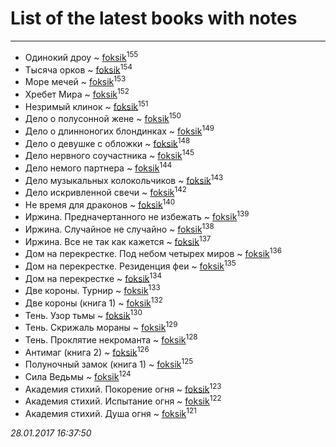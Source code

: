 # List of the latest books with notes
---

* Одинокий дроу ~ [foksik](users/173/1734575-vkontakte)<sup>155</sup>
* Тысяча орков ~ [foksik](users/173/1734575-vkontakte)<sup>154</sup>
* Море мечей ~ [foksik](users/173/1734575-vkontakte)<sup>153</sup>
* Хребет Мира ~ [foksik](users/173/1734575-vkontakte)<sup>152</sup>
* Незримый клинок ~ [foksik](users/173/1734575-vkontakte)<sup>151</sup>
* Дело о полусонной жене ~ [foksik](users/173/1734575-vkontakte)<sup>150</sup>
* Дело о длинноногих блондинках ~ [foksik](users/173/1734575-vkontakte)<sup>149</sup>
* Дело о девушке с обложки ~ [foksik](users/173/1734575-vkontakte)<sup>148</sup>
* Дело нервного соучастника ~ [foksik](users/173/1734575-vkontakte)<sup>145</sup>
* Дело немого партнера ~ [foksik](users/173/1734575-vkontakte)<sup>144</sup>
* Дело музыкальных колокольчиков ~ [foksik](users/173/1734575-vkontakte)<sup>143</sup>
* Дело искривленной свечи ~ [foksik](users/173/1734575-vkontakte)<sup>142</sup>
* Не время для драконов ~ [foksik](users/173/1734575-vkontakte)<sup>140</sup>
* Иржина. Предначертанного не избежать ~ [foksik](users/173/1734575-vkontakte)<sup>139</sup>
* Иржина. Случайное не случайно ~ [foksik](users/173/1734575-vkontakte)<sup>138</sup>
* Иржина. Все не так как кажется ~ [foksik](users/173/1734575-vkontakte)<sup>137</sup>
* Дом на перекрестке. Под небом четырех миров ~ [foksik](users/173/1734575-vkontakte)<sup>136</sup>
* Дом на перекрестке. Резиденция феи ~ [foksik](users/173/1734575-vkontakte)<sup>135</sup>
* Дом на перекрестке ~ [foksik](users/173/1734575-vkontakte)<sup>134</sup>
* Две короны. Турнир ~ [foksik](users/173/1734575-vkontakte)<sup>133</sup>
* Две короны (книга 1) ~ [foksik](users/173/1734575-vkontakte)<sup>132</sup>
* Тень. Узор тьмы ~ [foksik](users/173/1734575-vkontakte)<sup>130</sup>
* Тень. Скрижаль мораны ~ [foksik](users/173/1734575-vkontakte)<sup>129</sup>
* Тень. Проклятие некроманта ~ [foksik](users/173/1734575-vkontakte)<sup>128</sup>
* Антимаг (книга 2) ~ [foksik](users/173/1734575-vkontakte)<sup>126</sup>
* Полуночный замок (книга 1) ~ [foksik](users/173/1734575-vkontakte)<sup>125</sup>
* Сила Ведьмы ~ [foksik](users/173/1734575-vkontakte)<sup>124</sup>
* Академия стихий. Покорение огня ~ [foksik](users/173/1734575-vkontakte)<sup>123</sup>
* Академия стихий. Испытание огня ~ [foksik](users/173/1734575-vkontakte)<sup>122</sup>
* Академия стихий. Душа огня ~ [foksik](users/173/1734575-vkontakte)<sup>121</sup>


_28.01.2017 16:37:50_
